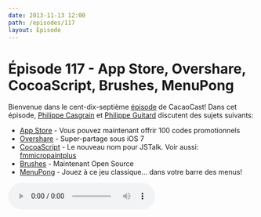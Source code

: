 ```yaml
---
date: 2013-11-13 12:00
path: /episodes/117
layout: Episode
---
```

# Épisode 117 - App Store, Overshare, CocoaScript, Brushes, MenuPong
<p>Bienvenue dans le cent-dix-septième <a href="https://archive.org/download/cacaocast/cacaocast_117.m4a" title="CacaoCast Episode 117">épisode</a> de CacaoCast! Dans cet épisode, <a href="http://www.twitter.com/philippec" title="Philippe Casgrain sur Twitter">Philippe Casgrain</a> et <a href="http://www.twitter.com/philippeguitard" title="Philippe Guitard sur Twitter">Philippe Guitard</a> discutent des sujets suivants:</p>
<ul><li><a href="https://twitter.com/usetokens/status/400308161577750528" title="App Store">App Store</a> - Vous pouvez maintenant offrir 100 codes promotionnels</li>
<li><a href="https://github.com/overshare/overshare-kit" title="Overshare">Overshare</a> - Super-partage sous iOS 7</li>
<li><a href="https://github.com/ccgus/CocoaScript" title="CocoaScript">CocoaScript</a> - Le nouveau nom pour JSTalk. Voir aussi: <a href="http://shapeof.com/archives/2013/10/fmmicropaintplus.html" title="fmmicropaintplus">fmmicropaintplus</a></li>
<li><a href="http://www.brushesapp.com" title="Brushes">Brushes</a> - Maintenant Open Source</li>
<li><a href="http://rsms.me/projects/menu-pong/" title="MenuPong">MenuPong</a> - Jouez à ce jeu classique… dans votre barre des menus!</li>
</ul>
<p><audio controls><source src="https://archive.org/download/cacaocast/cacaocast_117.m4a" type="audio/mpeg"><source src="https://archive.org/download/cacaocast/cacaocast_117.m4a" type="audio/mp4">Votre navigateur ne supporte pas l'élément audio / Your browser does not support the audio element.</audio></p>

